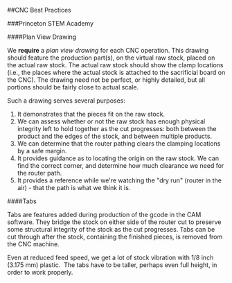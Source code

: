 ##CNC Best Practices

###Princeton STEM Academy

####Plan View Drawing

We **require** a _plan view drawing_ for each CNC operation.
This drawing should feature the production part(s), on the virtual raw stock, placed on the actual raw stock.
The actual raw stock should show the clamp locations (i.e., the places where the actual stock is attached to the sacrificial board on the CNC).
The drawing need not be perfect, or highly detailed, but all portions should be fairly close to actual scale.

Such a drawing serves several purposes:

1. It demonstrates that the pieces fit on the raw stock.
2. We can assess whether or not the raw stock has enough physical integrity left to hold together as the cut progresses: both between the product and the edges of the stock, and between multiple products.
3. We can determine that the router pathing clears the clamping locations by a safe margin.
4. It provides guidance as to locating the origin on the raw stock.  We can find the correct corner, and determine how much clearance we need for the router path.
5. It provides a reference while we're watching the "dry run" (router in the air) - that the path is what we think it is.

####Tabs

Tabs are features added during production of the gcode in the CAM software.
They bridge the stock on either side of the router cut to preserve some structural integrity of the stock as the cut progresses.
Tabs can be cut through after the stock, containing the finished pieces, is removed from the CNC machine.



Even at reduced feed speed, we get a lot of stock vibration with 1/8 inch (3.175 mm) plastic.  The tabs have to be taller, perhaps even full height, in order to work properly.
